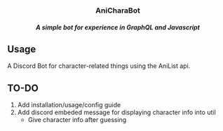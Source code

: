<h3 align="center">AniCharaBot</h3>
<h5 align="center">A simple bot for experience in GraphQL and Javascript</h5>

## Usage

A Discord Bot for character-related things using the AniList api.

## TO-DO

1. Add installation/usage/config guide
2. Add discord embeded message for displaying character info into util
   - Give character info after guessing
